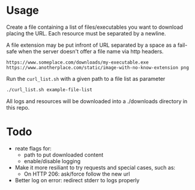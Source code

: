 # Usage

Create a file containing a list of files/executables you want to download placing the URL. Each resource must be separated by a newline. 

A file extension may be put infront of URL separated by a space as a fail-safe when the server doesn't offer a file name via http headers.

```
https://www.someplace.com/downloads/my-executable.exe
https://www.anotherplace.com/static/image-with-no-know-extension png
```

Run the ``curl_list.sh`` with a given path to a file list as parameter

```bash
./curl_list.sh example-file-list
```

All logs and resources will be downloaded into a ./downloads directory in this repo.

# Todo
- reate flags for:
    - path to put downloaded content
    - enable/disable logging
- Make it more resiliant to try requests and special cases, such as:
    - On HTTP 206: ask/force follow the new url
- Better log on error: redirect stderr to logs properly
